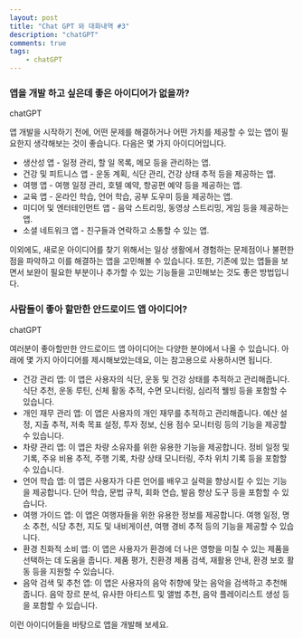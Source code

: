 ```yaml
---
layout: post
title: "Chat GPT 와 대화내역 #3"
description: "chatGPT"
comments: true
tags:
    - chatGPT
---
```


### 앱을 개발 하고 싶은데 좋은 아이디어가 없을까?

chatGPT

앱 개발을 시작하기 전에, 어떤 문제를 해결하거나 어떤 가치를 제공할 수 있는 앱이 필요한지 생각해보는 것이 좋습니다. 다음은 몇 가지 아이디어입니다.

* 생산성 앱 - 일정 관리, 할 일 목록, 메모 등을 관리하는 앱.
* 건강 및 피트니스 앱 - 운동 계획, 식단 관리, 건강 상태 추적 등을 제공하는 앱.
* 여행 앱 - 여행 일정 관리, 호텔 예약, 항공편 예약 등을 제공하는 앱.
* 교육 앱 - 온라인 학습, 언어 학습, 공부 도우미 등을 제공하는 앱.
* 미디어 및 엔터테인먼트 앱 - 음악 스트리밍, 동영상 스트리밍, 게임 등을 제공하는 앱.
* 소셜 네트워크 앱 - 친구들과 연락하고 소통할 수 있는 앱.

이외에도, 새로운 아이디어를 찾기 위해서는 일상 생활에서 경험하는 문제점이나 불편한 점을 파악하고 이를 해결하는 앱을 고민해볼 수 있습니다. 또한, 기존에 있는 앱들을 보면서 보완이 필요한 부분이나 추가할 수 있는 기능들을 고민해보는 것도 좋은 방법입니다.

### 사람들이 좋아 할만한 안드로이드 앱 아이디어?

chatGPT

여러분이 좋아할만한 안드로이드 앱 아이디어는 다양한 분야에서 나올 수 있습니다. 아래에 몇 가지 아이디어를 제시해보았는데요, 이는 참고용으로 사용하시면 됩니다.

* 건강 관리 앱: 이 앱은 사용자의 식단, 운동 및 건강 상태를 추적하고 관리해줍니다. 식단 추천, 운동 루틴, 신체 활동 추적, 수면 모니터링, 심리적 웰빙 등을 포함할 수 있습니다.
* 개인 재무 관리 앱: 이 앱은 사용자의 개인 재무를 추적하고 관리해줍니다. 예산 설정, 지출 추적, 저축 목표 설정, 투자 정보, 신용 점수 모니터링 등의 기능을 제공할 수 있습니다.
* 차량 관리 앱: 이 앱은 차량 소유자를 위한 유용한 기능을 제공합니다. 정비 일정 및 기록, 주유 비용 추적, 주행 기록, 차량 상태 모니터링, 주차 위치 기록 등을 포함할 수 있습니다.
* 언어 학습 앱: 이 앱은 사용자가 다른 언어를 배우고 실력을 향상시킬 수 있는 기능을 제공합니다. 단어 학습, 문법 규칙, 회화 연습, 발음 향상 도구 등을 포함할 수 있습니다.
* 여행 가이드 앱: 이 앱은 여행자들을 위한 유용한 정보를 제공합니다. 여행 일정, 명소 추천, 식당 추천, 지도 및 내비게이션, 여행 경비 추적 등의 기능을 제공할 수 있습니다.
* 환경 친화적 소비 앱: 이 앱은 사용자가 환경에 더 나은 영향을 미칠 수 있는 제품을 선택하는 데 도움을 줍니다. 제품 평가, 친환경 제품 검색, 재활용 안내, 환경 보호 활동 등을 지원할 수 있습니다.
* 음악 검색 및 추천 앱: 이 앱은 사용자의 음악 취향에 맞는 음악을 검색하고 추천해줍니다. 음악 장르 분석, 유사한 아티스트 및 앨범 추천, 음악 플레이리스트 생성 등을 포함할 수 있습니다.

이런 아이디어들을 바탕으로 앱을 개발해 보세요.
